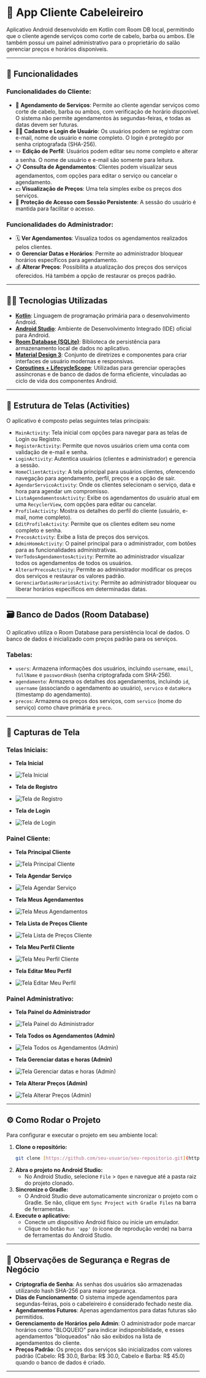 # 💈 App Cliente Cabeleireiro

Aplicativo Android desenvolvido em Kotlin com Room DB local, permitindo que o cliente agende serviços como corte de cabelo, barba ou ambos. Ele também possui um painel administrativo para o proprietário do salão gerenciar preços e horários disponíveis.

---

## 📱 Funcionalidades

### Funcionalidades do Cliente:

* 📅 **Agendamento de Serviços**: Permite ao cliente agendar serviços como corte de cabelo, barba ou ambos, com verificação de horário disponível. O sistema não permite agendamentos às segundas-feiras, e todas as datas devem ser futuras.
* 🧑‍💼 **Cadastro e Login de Usuário**: Os usuários podem se registrar com e-mail, nome de usuário e nome completo. O login é protegido por senha criptografada (SHA-256).
* ✏️ **Edição de Perfil**: Usuários podem editar seu nome completo e alterar a senha. O nome de usuário e e-mail são somente para leitura.
* 📋 **Consulta de Agendamentos**: Clientes podem visualizar seus agendamentos, com opções para editar o serviço ou cancelar o agendamento.
* 💵 **Visualização de Preços**: Uma tela simples exibe os preços dos serviços.
* 🔐 **Proteção de Acesso com Sessão Persistente**: A sessão do usuário é mantida para facilitar o acesso.

### Funcionalidades do Administrador:

* 🗓️ **Ver Agendamentos**: Visualiza todos os agendamentos realizados pelos clientes.
* ⚙️ **Gerenciar Datas e Horários**: Permite ao administrador bloquear horários específicos para agendamento.
* 💰 **Alterar Preços**: Possibilita a atualização dos preços dos serviços oferecidos. Há também a opção de restaurar os preços padrão.

---

## 🧑‍💻 Tecnologias Utilizadas

* [**Kotlin**](https://kotlinlang.org/): Linguagem de programação primária para o desenvolvimento Android.
* [**Android Studio**](https://developer.android.com/studio): Ambiente de Desenvolvimento Integrado (IDE) oficial para Android.
* [**Room Database (SQLite)**](https://developer.android.com/training/data-storage/room): Biblioteca de persistência para armazenamento local de dados no aplicativo.
* [**Material Design 3**](https://m3.material.io/): Conjunto de diretrizes e componentes para criar interfaces de usuário modernas e responsivas.
* [**Coroutines + LifecycleScope**](https://developer.android.com/kotlin/coroutines): Utilizadas para gerenciar operações assíncronas e de banco de dados de forma eficiente, vinculadas ao ciclo de vida dos componentes Android.

---

## 📂 Estrutura de Telas (Activities)

O aplicativo é composto pelas seguintes telas principais:

* `MainActivity`: Tela inicial com opções para navegar para as telas de Login ou Registro.
* `RegisterActivity`: Permite que novos usuários criem uma conta com validação de e-mail e senha.
* `LoginActivity`: Autentica usuários (clientes e administrador) e gerencia a sessão.
* `HomeClientActivity`: A tela principal para usuários clientes, oferecendo navegação para agendamento, perfil, preços e a opção de sair.
* `AgendarServicoActivity`: Onde os clientes selecionam o serviço, data e hora para agendar um compromisso.
* `ListaAgendamentosActivity`: Exibe os agendamentos do usuário atual em uma `RecyclerView`, com opções para editar ou cancelar.
* `ProfileActivity`: Mostra os detalhes do perfil do cliente (usuário, e-mail, nome completo).
* `EditProfileActivity`: Permite que os clientes editem seu nome completo e senha.
* `PrecosActivity`: Exibe a lista de preços dos serviços.
* `AdminHomeActivity`: O painel principal para o administrador, com botões para as funcionalidades administrativas.
* `VerTodosAgendamentosActivity`: Permite ao administrador visualizar todos os agendamentos de todos os usuários.
* `AlterarPrecosActivity`: Permite ao administrador modificar os preços dos serviços e restaurar os valores padrão.
* `GerenciarDatasHorariosActivity`: Permite ao administrador bloquear ou liberar horários específicos em determinadas datas.

---

## 🗃️ Banco de Dados (Room Database)

O aplicativo utiliza o Room Database para persistência local de dados. O banco de dados é inicializado com preços padrão para os serviços.

### Tabelas:

* `users`: Armazena informações dos usuários, incluindo `username`, `email`, `fullName` e `passwordHash` (senha criptografada com SHA-256).
* `agendamento`: Armazena os detalhes dos agendamentos, incluindo `id`, `username` (associando o agendamento ao usuário), `servico` e `dataHora` (timestamp do agendamento).
* `precos`: Armazena os preços dos serviços, com `servico` (nome do serviço) como chave primária e `preco`.

---

## 📸 Capturas de Tela

### Telas Iniciais:
* **Tela Inicial**
* 
    ![Tela Inicial](screenshots/Tela%20Inicial.jpg)
  
* **Tela de Registro**
* 
    ![Tela de Registro](screenshots/Tela%20de%20Registro.jpg)
  
* **Tela de Login**
* 
    ![Tela de Login](screenshots/Tela%20de%20Login.jpg)

### Painel Cliente:
* **Tela Principal Cliente**
* 
    ![Tela Principal Cliente](screenshots/Tela%20Principal%20Cliente.jpg)
  
* **Tela Agendar Serviço**
* 
    ![Tela Agendar Serviço](screenshots/Tela%20Agendar%20Serviço.jpg)
  
* **Tela Meus Agendamentos**
* 
    ![Tela Meus Agendamentos](screenshots/Tela%20Meus%20Agendamentos.jpg)
  
* **Tela Lista de Preços Cliente**
* 
    ![Tela Lista de Preços Cliente](screenshots/Tela%20Lista%20de%20Preços%20Cliente.jpg)
  
* **Tela Meu Perfil Cliente**
* 
    ![Tela Meu Perfil Cliente](screenshots/Tela%20Meu%20Perfil%20Cliente.jpg)
  
* **Tela Editar Meu Perfil**
* 
    ![Tela Editar Meu Perfil](screenshots/Tela%20Editar%20Meu%20Perfil.jpg)

### Painel Administrativo:
* **Tela Painel do Administrador**
* 
    ![Tela Painel do Administrador](screenshots/Tela%20Painel%20do%20Administrador.jpg)
  
* **Tela Todos os Agendamentos (Admin)**
* 
    ![Tela Todos os Agendamentos (Admin)](screenshots/Tela%20Todos%20os%20Agendamentos%20(Admin).jpg)
  
* **Tela Gerenciar datas e horas (Admin)**
* 
    ![Tela Gerenciar datas e horas (Admin)](screenshots/Tela%20Gerenciar%20datas%20e%20horas%20(Admin).jpg)
  
* **Tela Alterar Preços (Admin)**
* 
    ![Tela Alterar Preços (Admin)](screenshots/Tela%20Alterar%20Preços%20(Admin).jpg)

---

## ⚙️ Como Rodar o Projeto

Para configurar e executar o projeto em seu ambiente local:

1.  **Clone o repositório:**
    ```bash
    git clone [https://github.com/seu-usuario/seu-repositorio.git](https://github.com/seu-usuario/seu-repositorio.git)
    ```
2.  **Abra o projeto no Android Studio:**
    * No Android Studio, selecione `File` > `Open` e navegue até a pasta raiz do projeto clonado.
3.  **Sincronize o Gradle:**
    * O Android Studio deve automaticamente sincronizar o projeto com o Gradle. Se não, clique em `Sync Project with Gradle Files` na barra de ferramentas.
4.  **Execute o aplicativo:**
    * Conecte um dispositivo Android físico ou inicie um emulador.
    * Clique no botão `Run 'app'` (o ícone de reprodução verde) na barra de ferramentas do Android Studio.

---

## 🔐 Observações de Segurança e Regras de Negócio

* **Criptografia de Senha**: As senhas dos usuários são armazenadas utilizando hash SHA-256 para maior segurança.
* **Dias de Funcionamento**: O sistema impede agendamentos para segundas-feiras, pois o cabeleireiro é considerado fechado neste dia.
* **Agendamentos Futuros**: Apenas agendamentos para datas futuras são permitidos.
* **Gerenciamento de Horários pelo Admin**: O administrador pode marcar horários como "BLOQUEIO" para indicar indisponibilidade, e esses agendamentos "bloqueados" não são exibidos na lista de agendamentos do cliente.
* **Preços Padrão**: Os preços dos serviços são inicializados com valores padrão (Cabelo: R$ 30.0, Barba: R$ 30.0, Cabelo e Barba: R$ 45.0) quando o banco de dados é criado.

---
